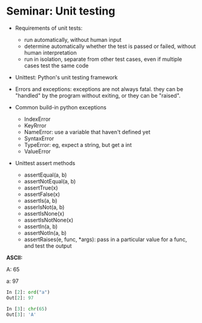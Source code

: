 # Seminar: Unit testing

-   Requirements of unit tests:
    -   run automatically, without human input
    -   determine automatically whether the test is passed or failed, without human interpretation
    -   run in isolation, separate from other test cases, even if multiple cases test the same code



-   Unittest: Python's unit testing framework



-   Errors and exceptions: exceptions are not always fatal. they can be "handled" by the program without exiting, or they can be "raised".



-   Common build-in python exceptions
    -   IndexError
    -   KeyRrror
    -   NameError: use a variable that haven't defined yet
    -   SyntaxError
    -   TypeError: eg, expect a string, but get a int
    -   ValueError



-   Unittest assert methods
    -   assertEqual(a, b)
    -   assertNotEqual(a, b)
    -   assertTrue(x)
    -   assertFalse(x)
    -   assertIs(a, b)
    -   asserIsNot(a, b)
    -   assertIsNone(x)
    -   assertIsNotNone(x)
    -   assertIn(a, b)
    -   assertNotIn(a, b)
    -   assertRaises(e, func, *args): pass in a particular value for a func, and test the output

    

**ASCII:**

A: 65

a: 97

```python
In [2]: ord("a")
Out[2]: 97

In [3]: chr(65)
Out[3]: 'A'
```